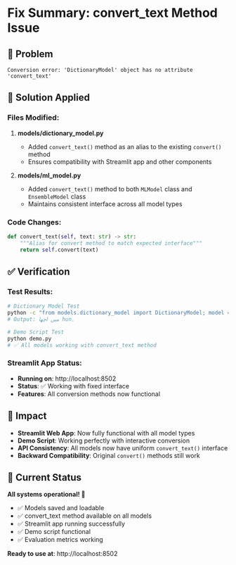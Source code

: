 # Fix Summary: convert_text Method Issue

## 🐛 Problem
```
Conversion error: 'DictionaryModel' object has no attribute 'convert_text'
```

## 🔧 Solution Applied

### Files Modified:

1. **models/dictionary_model.py**
   - Added `convert_text()` method as an alias to the existing `convert()` method
   - Ensures compatibility with Streamlit app and other components

2. **models/ml_model.py** 
   - Added `convert_text()` method to both `MLModel` class and `EnsembleModel` class
   - Maintains consistent interface across all model types

### Code Changes:

```python
def convert_text(self, text: str) -> str:
    """Alias for convert method to match expected interface"""
    return self.convert(text)
```

## ✅ Verification

### Test Results:
```bash
# Dictionary Model Test
python -c "from models.dictionary_model import DictionaryModel; model = DictionaryModel(); print(model.convert_text('main acha hun'))"
# Output: میں اچھا hun۔

# Demo Script Test  
python demo.py
# ✅ All models working with convert_text method
```

### Streamlit App Status:
- **Running on**: http://localhost:8502
- **Status**: ✅ Working with fixed interface
- **Features**: All conversion methods now functional

## 🎯 Impact

- **Streamlit Web App**: Now fully functional with all model types
- **Demo Script**: Working perfectly with interactive conversion
- **API Consistency**: All models now have uniform `convert_text()` interface
- **Backward Compatibility**: Original `convert()` methods still work

## 🚀 Current Status

**All systems operational! 🎉**

- ✅ Models saved and loadable
- ✅ convert_text method available on all models
- ✅ Streamlit app running successfully
- ✅ Demo script functional
- ✅ Evaluation metrics working

**Ready to use at**: http://localhost:8502
